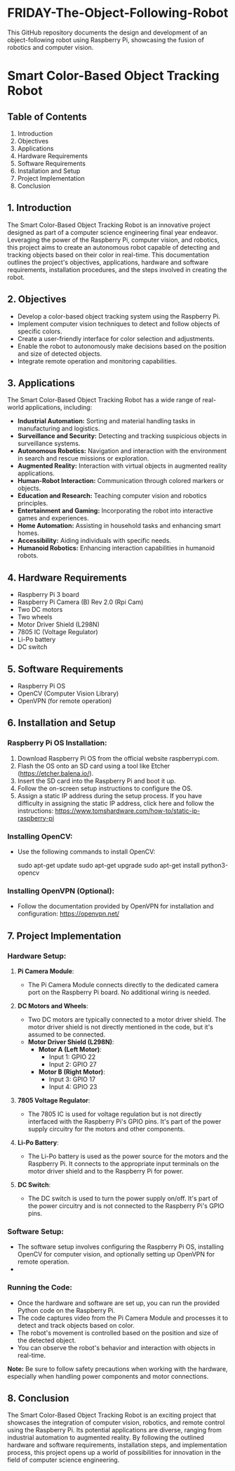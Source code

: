# FRIDAY-The-Object-Following-Robot
This GitHub repository documents the design and development of an object-following robot using Raspberry Pi, showcasing the fusion of robotics and computer vision.

# Smart Color-Based Object Tracking Robot

## Table of Contents
1. Introduction
2. Objectives
3. Applications
4. Hardware Requirements
5. Software Requirements
6. Installation and Setup
7. Project Implementation
8. Conclusion

## 1. Introduction

The Smart Color-Based Object Tracking Robot is an innovative project designed as part of a computer science engineering final year endeavor. Leveraging the power of the Raspberry Pi, computer vision, and robotics, this project aims to create an autonomous robot capable of detecting and tracking objects based on their color in real-time. This documentation outlines the project's objectives, applications, hardware and software requirements, installation procedures, and the steps involved in creating the robot.

## 2. Objectives

- Develop a color-based object tracking system using the Raspberry Pi.
- Implement computer vision techniques to detect and follow objects of specific colors.
- Create a user-friendly interface for color selection and adjustments.
- Enable the robot to autonomously make decisions based on the position and size of detected objects.
- Integrate remote operation and monitoring capabilities.

## 3. Applications

The Smart Color-Based Object Tracking Robot has a wide range of real-world applications, including:
- **Industrial Automation:** Sorting and material handling tasks in manufacturing and logistics.
- **Surveillance and Security:** Detecting and tracking suspicious objects in surveillance systems.
- **Autonomous Robotics:** Navigation and interaction with the environment in search and rescue missions or exploration.
- **Augmented Reality:** Interaction with virtual objects in augmented reality applications.
- **Human-Robot Interaction:** Communication through colored markers or objects.
- **Education and Research:** Teaching computer vision and robotics principles.
- **Entertainment and Gaming:** Incorporating the robot into interactive games and experiences.
- **Home Automation:** Assisting in household tasks and enhancing smart homes.
- **Accessibility:** Aiding individuals with specific needs.
- **Humanoid Robotics:** Enhancing interaction capabilities in humanoid robots.

## 4. Hardware Requirements

- Raspberry Pi 3 board 
- Raspberry Pi Camera (B) Rev 2.0 (Rpi Cam)
- Two DC motors
- Two wheels
- Motor Driver Shield (L298N)
- 7805 IC (Voltage Regulator)
- Li-Po battery
- DC switch

## 5. Software Requirements

- Raspberry Pi OS
- OpenCV (Computer Vision Library)
- OpenVPN (for remote operation)

## 6. Installation and Setup

### Raspberry Pi OS Installation:
1. Download Raspberry Pi OS from the official website raspberrypi.com.
2. Flash the OS onto an SD card using a tool like Etcher (https://etcher.balena.io/).
3. Insert the SD card into the Raspberry Pi and boot it up.
4. Follow the on-screen setup instructions to configure the OS.
5. Assign a static IP address during the setup process. If you have difficulty in assigning the static IP address, click here and follow the instructions: https://www.tomshardware.com/how-to/static-ip-raspberry-pi

### Installing OpenCV:
- Use the following commands to install OpenCV:
  
  sudo apt-get update
  sudo apt-get upgrade
  sudo apt-get install python3-opencv
  

### Installing OpenVPN (Optional):
- Follow the documentation provided by OpenVPN for installation and configuration: https://openvpn.net/

## 7. Project Implementation

### Hardware Setup:

1. **Pi Camera Module**:
   - The Pi Camera Module connects directly to the dedicated camera port on the Raspberry Pi board. No additional wiring is needed.

2. **DC Motors and Wheels**:
   - Two DC motors are typically connected to a motor driver shield. The motor driver shield is not directly mentioned in the code, but it's assumed to be connected.
   - **Motor Driver Shield (L298N)**:
     - **Motor A (Left Motor)**:
       - Input 1: GPIO 22
       - Input 2: GPIO 27
     - **Motor B (Right Motor)**:
       - Input 3: GPIO 17
       - Input 4: GPIO 23

3. **7805 Voltage Regulator**:
   - The 7805 IC is used for voltage regulation but is not directly interfaced with the Raspberry Pi's GPIO pins. It's part of the power supply circuitry for the motors and other components.

4. **Li-Po Battery**:
   - The Li-Po battery is used as the power source for the motors and the Raspberry Pi. It connects to the appropriate input terminals on the motor driver shield and to the Raspberry Pi for power.

5. **DC Switch**:
   - The DC switch is used to turn the power supply on/off. It's part of the power circuitry and is not connected to the Raspberry Pi's GPIO pins.

### Software Setup:

- The software setup involves configuring the Raspberry Pi OS, installing OpenCV for computer vision, and optionally setting up OpenVPN for remote operation.
- 

### Running the Code:

- Once the hardware and software are set up, you can run the provided Python code on the Raspberry Pi.
- The code captures video from the Pi Camera Module and processes it to detect and track objects based on color.
- The robot's movement is controlled based on the position and size of the detected object.
- You can observe the robot's behavior and interaction with objects in real-time.

**Note:** Be sure to follow safety precautions when working with the hardware, especially when handling power components and motor connections.

## 8. Conclusion

The Smart Color-Based Object Tracking Robot is an exciting project that showcases the integration of computer vision, robotics, and remote control using the Raspberry Pi. Its potential applications are diverse, ranging from industrial automation to augmented reality. By following the outlined hardware and software requirements, installation steps, and implementation process, this project opens up a world of possibilities for innovation in the field of computer science engineering.
